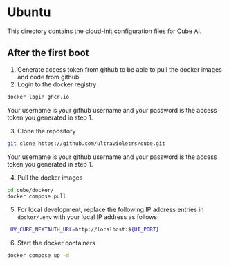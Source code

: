# Ubuntu

This directory contains the cloud-init configuration files for Cube AI.

## After the first boot

1. Generate access token from github to be able to pull the docker images and code from github
2. Login to the docker registry

```bash
docker login ghcr.io
```

Your username is your github username and your password is the access token you generated in step 1.

3. Clone the repository

```bash
git clone https://github.com/ultravioletrs/cube.git
```

Your username is your github username and your password is the access token you generated in step 1.

4. Pull the docker images

```bash
cd cube/docker/
docker compose pull
```

5. For local development, replace the following IP address entries in `docker/.env` with your local IP address as follows:

```bash
 UV_CUBE_NEXTAUTH_URL=http://localhost:${UI_PORT}
```

6. Start the docker containers

```bash
docker compose up -d
```
